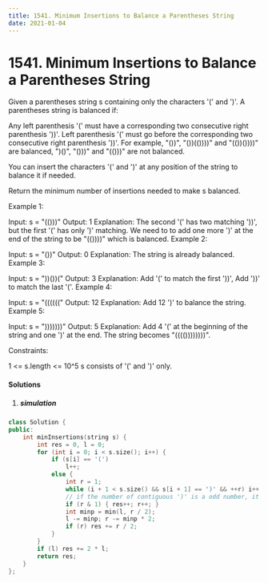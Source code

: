```yaml
---
title: 1541. Minimum Insertions to Balance a Parentheses String
date: 2021-01-04
---
```

# 1541. Minimum Insertions to Balance a Parentheses String

Given a parentheses string s containing only the characters '(' and ')'. A parentheses string is balanced if:

Any left parenthesis '(' must have a corresponding two consecutive right parenthesis '))'.
Left parenthesis '(' must go before the corresponding two consecutive right parenthesis '))'.
For example, "())", "())(())))" and "(())())))" are balanced, ")()", "()))" and "(()))" are not balanced.

You can insert the characters '(' and ')' at any position of the string to balance it if needed.

Return the minimum number of insertions needed to make s balanced.

 

Example 1:

Input: s = "(()))"
Output: 1
Explanation: The second '(' has two matching '))', but the first '(' has only ')' matching. We need to to add one more ')' at the end of the string to be "(())))" which is balanced.
Example 2:

Input: s = "())"
Output: 0
Explanation: The string is already balanced.
Example 3:

Input: s = "))())("
Output: 3
Explanation: Add '(' to match the first '))', Add '))' to match the last '('.
Example 4:

Input: s = "(((((("
Output: 12
Explanation: Add 12 ')' to balance the string.
Example 5:

Input: s = ")))))))"
Output: 5
Explanation: Add 4 '(' at the beginning of the string and one ')' at the end. The string becomes "(((())))))))".
 

Constraints:

1 <= s.length <= 10^5
s consists of '(' and ')' only.

#### Solutions

1. ##### simulation

```cpp
class Solution {
public:
    int minInsertions(string s) {
        int res = 0, l = 0;
        for (int i = 0; i < s.size(); i++) {
            if (s[i] == '(')
                l++;
            else {
                int r = 1;
                while (i + 1 < s.size() && s[i + 1] == ')' && ++r) i++;
                // if the number of contiguous ')' is a odd number, it should be changed to an even number
                if (r & 1) { res++; r++; }
                int minp = min(l, r / 2);
                l -= minp; r -= minp * 2;
                if (r) res += r / 2;
            }
        }
        if (l) res += 2 * l;
        return res;
    }  
};
```
